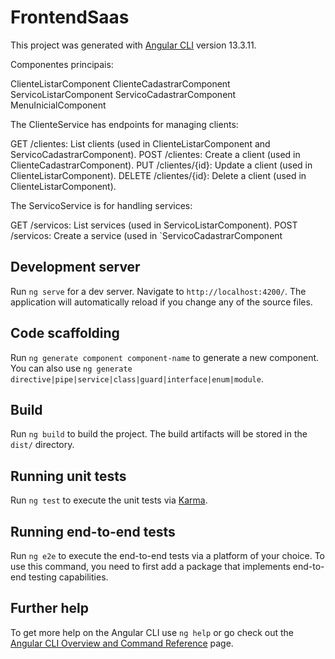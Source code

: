 # FrontendSaas

This project was generated with [Angular CLI](https://github.com/angular/angular-cli) version 13.3.11.

Componentes principais:

ClienteListarComponent
ClienteCadastrarComponent
ServicoListarComponent
ServicoCadastrarComponent
MenuInicialComponent

The ClienteService has endpoints for managing clients:

GET /clientes: List clients (used in ClienteListarComponent and ServicoCadastrarComponent).
POST /clientes: Create a client (used in ClienteCadastrarComponent).
PUT /clientes/{id}: Update a client (used in ClienteListarComponent).
DELETE /clientes/{id}: Delete a client (used in ClienteListarComponent).

The ServicoService is for handling services:

GET /servicos: List services (used in ServicoListarComponent).
POST /servicos: Create a service (used in `ServicoCadastrarComponent

## Development server

Run `ng serve` for a dev server. Navigate to `http://localhost:4200/`. The application will automatically reload if you change any of the source files.

## Code scaffolding

Run `ng generate component component-name` to generate a new component. You can also use `ng generate directive|pipe|service|class|guard|interface|enum|module`.

## Build

Run `ng build` to build the project. The build artifacts will be stored in the `dist/` directory.

## Running unit tests

Run `ng test` to execute the unit tests via [Karma](https://karma-runner.github.io).

## Running end-to-end tests

Run `ng e2e` to execute the end-to-end tests via a platform of your choice. To use this command, you need to first add a package that implements end-to-end testing capabilities.

## Further help

To get more help on the Angular CLI use `ng help` or go check out the [Angular CLI Overview and Command Reference](https://angular.io/cli) page.

